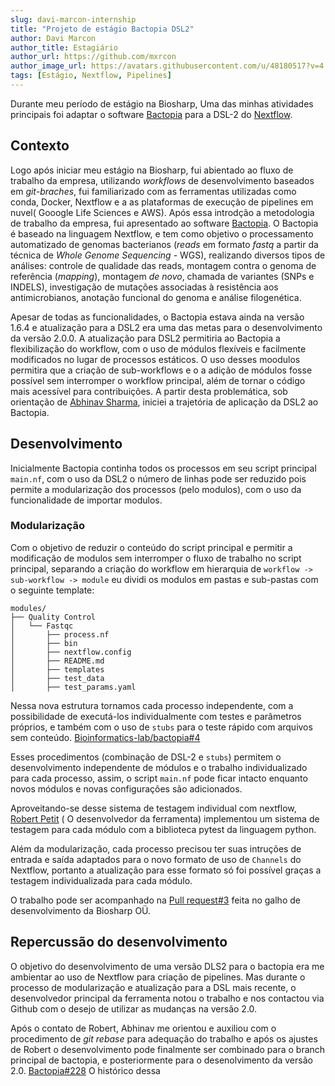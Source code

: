 ```yaml
---
slug: davi-marcon-internship
title: "Projeto de estágio Bactopia DSL2"
author: Davi Marcon
author_title: Estagiário
author_url: https://github.com/mxrcon
author_image_url: https://avatars.githubusercontent.com/u/48180517?v=4
tags: [Estágio, Nextflow, Pipelines]
---
```


Durante meu período de estágio na Biosharp, Uma das minhas atividades principais foi adaptar o software [Bactopia](https://bactopia.github.io) para a DSL-2 do [Nextflow](https://nextflow.io).

<!--truncate-->
## Contexto

Logo após iniciar meu estágio na Biosharp, fui abientado ao fluxo de trabalho da empresa, utilizando _workflows_ de desenvolvimento baseados em _git-braches_, fui familiarizado com as ferramentas utilizadas como conda, Docker, Nextflow e a as plataformas de execução de pipelines em nuvel( Gooogle Life Sciences e AWS). Após essa introdção a metodologia de trabalho da empresa, fui apresentado ao software [Bactopia](https://bactopia.github.io). 
O Bactopia é baseado na linguagem Nextflow, e tem como objetivo o processamento automatizado de genomas bacterianos (_reads_ em formato _fastq_ a partir da técnica de _Whole Genome Sequencing_ - WGS), realizando diversos tipos de análises: controle de qualidade das reads, montagem contra o genoma de referência (_mapping_), montagem _de novo_, chamada de variantes (SNPs e INDELS), investigação de mutações associadas à resistência aos antimicrobianos, anotação funcional do genoma e análise filogenética. 

Apesar de todas as funcionalidades, o Bactopia estava ainda na versão 1.6.4 e atualização para a DSL2 era uma das metas para o desenvolvimento da versão 2.0.0. A atualização para DSL2 permitiria ao Bactopia a flexibilização do workflow, com o uso de módulos flexíveis e facilmente modificados no lugar de processos estáticos. O uso desses moodulos permitira que a criação de sub-workflows e o a adição de módulos fosse possível sem interromper o workflow principal, além de tornar o código mais acessível para contribuições. A partir desta problemática, sob orientação de [Abhinav Sharma](https://github.com/abhi18av), iniciei a trajetória de aplicação da DSL2 ao Bactopia.

## Desenvolvimento

Inicialmente Bactopia continha todos os processos em seu script principal `main.nf`, com o uso da DSL2 o número de linhas pode ser reduzido pois permite a modularização dos processos (pelo modulos), com o uso da funcionalidade de importar modulos. 

### Modularização

Com o objetivo de reduzir o conteúdo do script principal e permitir a modificação de modulos sem interromper o fluxo de trabalho no script principal, separando a criação do workflow em hierarquia de `workflow -> sub-workflow -> module` eu dividi os modulos em pastas e sub-pastas com o seguinte template:

```
modules/
├── Quality Control
│   └── Fastqc
│       ├── process.nf
│       ├── bin
│       ├── nextflow.config
│       ├── README.md
│       ├── templates
│       ├── test_data
│       ├── test_params.yaml
```
Nessa nova estrutura tornamos cada processo independente, com a possibilidade de executá-los individualmente com testes e parâmetros próprios, e também com o uso de `stubs` para o teste rápido com arquivos sem conteúdo. [Bioinformatics-lab/bactopia#4](https://github.com/bioinformatics-lab/bactopia/pull/4)

Esses procedimentos (combinação de DSL-2 e `stubs`) permitem o desenvolvimento independente de módulos e o trabalho individualizado para cada processo, assim, o script `main.nf` pode ficar intacto enquanto novos módulos e novas configurações são adicionados.

Aproveitando-se desse sistema de testagem individual com nextflow, [Robert Petit](https://github.com/rpetit3) ( O desenvolvedor da ferramenta) implementou um sistema de testagem para cada módulo com a biblioteca pytest da linguagem python.

Além da modularização, cada processo precisou ter suas intruções de entrada e saída adaptados para o novo formato de uso de `Channels` do Nextflow, portanto a atualização para esse formato só foi possível graças a testagem individualizada para cada módulo. 

O trabalho pode ser acompanhado na [Pull request#3](https://github.com/bioinformatics-lab/bactopia/pull/3) feita no galho de desenvolvimento da Biosharp OÜ.

## Repercussão do desenvolvimento

O objetivo do desenvolvimento de uma versão DLS2 para o bactopia era me ambientar ao uso de Nextflow para criação de pipelines. Mas durante o processo de modularização e atualização para a DSL mais recente, o desenvolvedor principal da ferramenta notou o trabalho e nos contactou via Github com o desejo de utilizar as mudanças na versão 2.0.

Após o contato de Robert, Abhinav me orientou e auxiliou com o procedimento de _git rebase_ para adequação do trabalho e após os ajustes de Robert o desenvolvimento pode finalmente ser combinado para o branch principal de bactopia, e posteriormente para o desenolvimento da versão 2.0. [Bactopia#228](https://github.com/bactopia/bactopia/pull/228)
O histórico dessa 